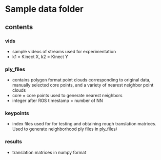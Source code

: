 # Sample data folder

## contents

### vids
- sample videos of streams used for experimentation
- k1 = Kinect X, k2 = Kinect Y

### ply_files
- contains polygon format point clouds corresponding to original data, manually selected core points, and a variety of nearest neighbor point clouds
- core = core points used to generate nearest neighbors
- integer after ROS timestamp = number of NN

### keypoints
- index files used for for testing and obtaining rough translation matrices. Used to generate neighborhood ply files in ply_files/

### results
- translation matrices in numpy format